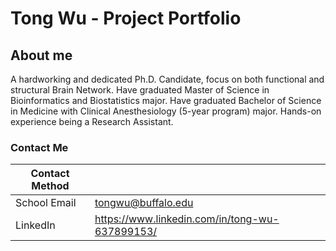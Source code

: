 # Tong Wu  - Project Portfolio

## About me

A hardworking and dedicated Ph.D. Candidate, focus on both functional and structural Brain Network. 
Have graduated Master of Science in Bioinformatics and Biostatistics major.
Have graduated Bachelor of Science in Medicine with Clinical Anesthesiology (5-year program) major. 
Hands-on experience being a Research Assistant.

### Contact Me

| Contact Method |  |
| --- | --- |
| School Email | tongwu@buffalo.edu |
| LinkedIn | https://www.linkedin.com/in/tong-wu-637899153/ |

